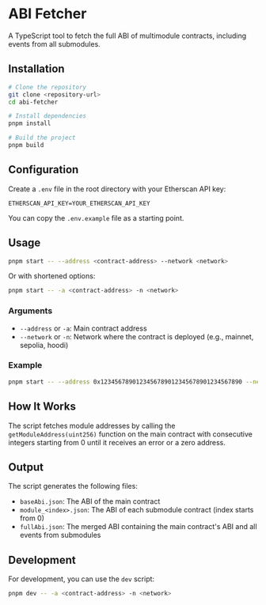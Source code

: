 # ABI Fetcher

A TypeScript tool to fetch the full ABI of multimodule contracts, including events from all submodules.

## Installation

```bash
# Clone the repository
git clone <repository-url>
cd abi-fetcher

# Install dependencies
pnpm install

# Build the project
pnpm build
```

## Configuration

Create a `.env` file in the root directory with your Etherscan API key:

```
ETHERSCAN_API_KEY=YOUR_ETHERSCAN_API_KEY
```

You can copy the `.env.example` file as a starting point.

## Usage

```bash
pnpm start -- --address <contract-address> --network <network>
```

Or with shortened options:

```bash
pnpm start -- -a <contract-address> -n <network>
```

### Arguments

- `--address` or `-a`: Main contract address
- `--network` or `-n`: Network where the contract is deployed (e.g., mainnet, sepolia, hoodi)

### Example

```bash
pnpm start -- --address 0x1234567890123456789012345678901234567890 --network mainnet
```

## How It Works

The script fetches module addresses by calling the `getModuleAddress(uint256)` function on the main contract with consecutive integers starting from 0 until it receives an error or a zero address.

## Output

The script generates the following files:

- `baseAbi.json`: The ABI of the main contract
- `module_<index>.json`: The ABI of each submodule contract (index starts from 0)
- `fullAbi.json`: The merged ABI containing the main contract's ABI and all events from submodules

## Development

For development, you can use the `dev` script:

```bash
pnpm dev -- -a <contract-address> -n <network>
```
